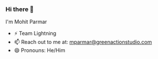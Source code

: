 ### Hi there 👋


I'm Mohit Parmar

- ⚡ Team Lightning
- 📫 Reach out to me at: mparmar@greenactionstudio.com
- 😄 Pronouns: He/Him
